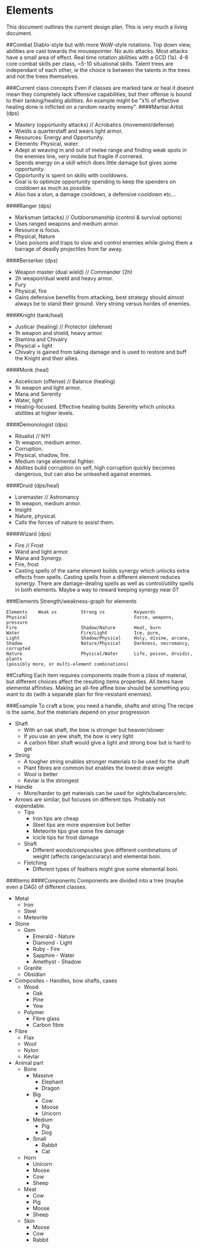 # Elements
This document outlines the current design plan. This is very much a living document.

##Combat
Diablo-style but with more WoW-style rotations.
Top down view, abilities are cast towards the mousepointer. No auto attacks.
Most attacks have a small area of effect.
Real time rotation abilities with a GCD (1s).
4-6 core combat skills per class, ~5-10 situational skills.
Talent trees are independant of each other, ie the choice is between the talents in the trees and not the trees themselves.

###Current class concepts
Even if classes are marked tank or heal it doesnt mean they completely lack offensive capabilities, but their offense is bound to their tanking/healing abilities. An example might be "x% of effective healing done is inflicted on a random nearby enemy".
####Martial Artist (dps)
 - Mastery (opportunity attacks) // Acrobatics (movement/defense)
 - Wields a quarterstaff and wears light armor.
 - Resources: Energy and Opportunity.
 - Elements: Physical, water.
 - Adept at weaving in and out of melee range and finding weak spots in the enemies line, very mobile but fragile if cornered.
 - Spends energy on a skill which does little damage but gives some opportunity.
 - Opportunity is spent on skills with cooldowns.
 - Goal is to optimize opportunity spending to keep the spenders on cooldown as much as possible.
 - Also has a stun, a damage cooldown, a defensive cooldown etc...

####Ranger (dps)
 - Marksman (attacks) // Outdoorsmanship (control & survival options)
 - Uses ranged weapons and medium armor.
 - Resource is focus.
 - Physical, Nature
 - Uses poisons and traps to slow and control enemies while giving them a barrage of deadly projectiles from far away.

####Berserker (dps)
 - Weapon master (dual wield) // Commander (2h)
 - 2h weapon/dual wield and heavy armor.
 - Fury
 - Physical, fire
 - Gains defensive benefits from attacking, best strategy should almost always be to stand their ground. Very strong versus hordes of enemies.

####Knight (tank/heal)
 - Justicar (healing) // Protector (defense)
 - 1h weapon and shield, heavy armor.
 - Stamina and Chivalry
 - Physical + light
 - Chivalry is gained from taking damage and is used to restore and buff the Knight and their allies.

####Monk (heal)
 - Asceticism (offense) // Balance (healing)
 - 1h weapon and light armor.
 - Mana and Serenity
 - Water, light
 - Healing-focused. Effective healing builds Serenity which unlocks abilities at higher levels.

####Demonologist (dps)
 - Ritualist // NYI
 - 1h weapon, medium armor.
 - Corruption.
 - Physical, shadow, fire.
 - Medium range elemental fighter.
 - Abilites build corruption on self, high corruption quickly becomes dangerous, but can also be unleashed against enemies.

####Druid (dps/heal)
 - Loremaster // Astromancy
 - 1h weapon, medium armor.
 - Insight
 - Nature, physical.
 - Calls the forces of nature to assist them.

####Wizard (dps)
 - Fire // Frost
 - Wand and light armor.
 - Mana and Synergy.
 - Fire, frost
 - Casting spells of the same element builds synergy which unlocks extra effects from spells. Casting spells from a different element reduces synergy. There are damage-dealing spells as well as control/utility spells in both elements. Maybe a way to reward keeping synergy near 0?

###Elements
Strength/weakness-graph for elements

    Elements    Weak vs         Strong vs           Keywords
    Physical                                        Force, weapons, pressure
    Fire                        Shadow/Nature       Heat, burn
    Water                       Fire/Light          Ice, pure,
    Light                       Shadow/Physical     Holy, divine, arcane,
    Shadow                      Nature/Physical     Darkness, necromancy, corrupted
    Nature                      Physical/Water      Life, poison, druidic, plants
    (possibly more, or multi-element combinations)


##Crafting
Each item requires components made from a class of material, but different choices affect the resulting items properties. All items have elemental affinities. Making an all-fire affine bow should be something you want to do (with a separate plan for fire-resistant enemies).

###Example
To craft a bow, you need a handle, shafts and string
The recipe is the same, but the materials depend on your progression
 - Shaft
    - With an oak shaft, the bow is stronger but heavier/slower
    - If you use an yew shaft, the bow is very light
    - A carbon fiber shaft would give a light and strong bow but is hard to get
 - String
    - A tougher string enables stronger materials to be used for the shaft
    - Plant fibres are common but enables the lowest draw weight
    - Wool is better
    - Kevlar is the strongest
 - Handle
    - More/harder to get materials can be used for sights/balancers/etc.
 - Arrows are similar, but focuses on different tips. Probably not expendable.
    - Tips
         - Iron tips are cheap
         - Steel tips are more expensive but better
         - Meteorite tips give some fire damage
         - Icicle tips for frost damage
     - Shaft
         - Different woods/composites give different combinations of weight (affects range/accuracy) and elemental boni.
     - Fletching
         - Different types of feathers might give some elemental boni.


###Items
####Components
Components are divided into a tree (maybe even a DAG) of different classes.

 - Metal
     - Iron
     - Steel
     - Meteorite
 - Stone
     - Gem
         - Emerald - Nature
         - Diamond - Light
         - Ruby - Fire
         - Sapphire - Water
         - Amethyst - Shadow
     - Granite
     - Obsidian
 - Composites - Handles, bow shafts, cases
     - Wood
         - Oak
         - Pine
         - Yew
     - Polymer
         - Fibre glass
         - Carbon fibre
 - Fibre
     - Flax
     - Wool
     - Nylon
     - Kevlar
 - Animal part
     - Bone
         - Massive
             - Elephant
             - Dragon
         - Big
             - Cow
             - Moose
             - Unicorn
         - Medium
             - Pig
             - Dog
         - Small
             - Rabbit
             - Cat
     - Horn
         - Unicorn
         - Moose
         - Cow
         - Sheep
     - Meat
         - Cow
         - Pig
         - Moose
         - Sheep
     - Skin
         - Moose
         - Cow
         - Rabbit